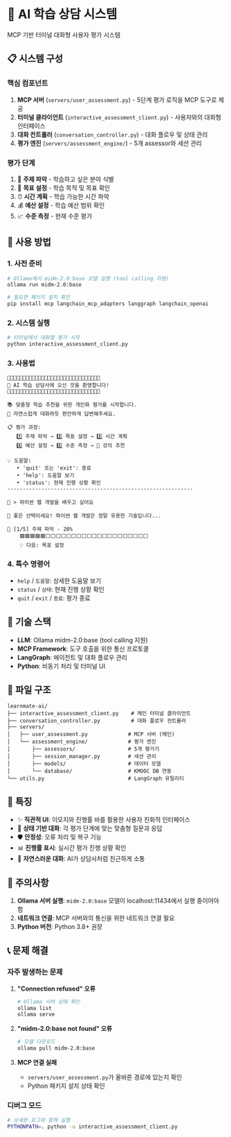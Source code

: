 # 🎯 AI 학습 상담 시스템

MCP 기반 터미널 대화형 사용자 평가 시스템

## 📋 시스템 구성

### 핵심 컴포넌트
1. **MCP 서버** (`servers/user_assessment.py`) - 5단계 평가 로직을 MCP 도구로 제공
2. **터미널 클라이언트** (`interactive_assessment_client.py`) - 사용자와의 대화형 인터페이스
3. **대화 컨트롤러** (`conversation_controller.py`) - 대화 플로우 및 상태 관리
4. **평가 엔진** (`servers/assessment_engine/`) - 5개 assessor와 세션 관리

### 평가 단계
1. 📖 **주제 파악** - 학습하고 싶은 분야 식별
2. 🎯 **목표 설정** - 학습 목적 및 목표 확인
3. ⏰ **시간 계획** - 학습 가능한 시간 파악
4. 💰 **예산 설정** - 학습 예산 범위 확인
5. 📈 **수준 측정** - 현재 수준 평가

## 🚀 사용 방법

### 1. 사전 준비
```bash
# Ollama에서 midm-2.0:base 모델 실행 (tool calling 지원)
ollama run midm-2.0:base

# 필요한 패키지 설치 확인
pip install mcp langchain_mcp_adapters langgraph langchain_openai
```

### 2. 시스템 실행
```bash
# 터미널에서 대화형 평가 시작
python interactive_assessment_client.py
```

### 3. 사용법
```
🌟🌟🌟🌟🌟🌟🌟🌟🌟🌟🌟🌟🌟🌟🌟🌟🌟🌟🌟🌟🌟🌟🌟🌟🌟🌟🌟🌟🌟🌟
🎯 AI 학습 상담사에 오신 것을 환영합니다!
🌟🌟🌟🌟🌟🌟🌟🌟🌟🌟🌟🌟🌟🌟🌟🌟🌟🌟🌟🌟🌟🌟🌟🌟🌟🌟🌟🌟🌟🌟

📚 맞춤형 학습 추천을 위한 개인화 평가를 시작합니다.
💬 자연스럽게 대화하듯 편안하게 답변해주세요.

📋 평가 과정:
   1️⃣ 주제 파악 → 2️⃣ 목표 설정 → 3️⃣ 시간 계획
   4️⃣ 예산 설정 → 5️⃣ 수준 측정 → 🎉 강의 추천

💡 도움말:
   • 'quit' 또는 'exit': 종료
   • 'help': 도움말 보기  
   • 'status': 현재 진행 상황 확인
------------------------------------------------------------

👤 > 파이썬 웹 개발을 배우고 싶어요

🤖 좋은 선택이세요! 파이썬 웹 개발은 정말 유용한 기술입니다...

📖 [1/5] 주제 파악 - 20%
    🟩🟩🟩🟩🟩⬜⬜⬜⬜⬜⬜⬜⬜⬜⬜⬜⬜⬜⬜⬜⬜⬜⬜⬜⬜
    💡 다음: 목표 설정
```

### 4. 특수 명령어
- `help` / `도움말`: 상세한 도움말 보기
- `status` / `상태`: 현재 진행 상황 확인
- `quit` / `exit` / `종료`: 평가 종료

## 🔧 기술 스택

- **LLM**: Ollama midm-2.0:base (tool calling 지원)
- **MCP Framework**: 도구 호출을 위한 통신 프로토콜
- **LangGraph**: 에이전트 및 대화 플로우 관리
- **Python**: 비동기 처리 및 터미널 UI

## 📁 파일 구조

```
learnmate-ai/
├── interactive_assessment_client.py    # 메인 터미널 클라이언트
├── conversation_controller.py          # 대화 플로우 컨트롤러  
├── servers/
│   ├── user_assessment.py             # MCP 서버 (메인)
│   └── assessment_engine/             # 평가 엔진
│       ├── assessors/                 # 5개 평가기
│       ├── session_manager.py         # 세션 관리
│       ├── models/                    # 데이터 모델
│       └── database/                  # KMOOC DB 연동
└── utils.py                           # LangGraph 유틸리티
```

## 🎨 특징

- ✨ **직관적 UI**: 이모지와 진행률 바를 활용한 사용자 친화적 인터페이스
- 🔄 **상태 기반 대화**: 각 평가 단계에 맞는 맞춤형 질문과 응답
- 🛡️ **안정성**: 오류 처리 및 복구 기능
- 📊 **진행률 표시**: 실시간 평가 진행 상황 확인
- 💬 **자연스러운 대화**: AI가 상담사처럼 친근하게 소통

## 🚨 주의사항

1. **Ollama 서버 실행**: `midm-2.0:base` 모델이 localhost:11434에서 실행 중이어야 함
2. **네트워크 연결**: MCP 서버와의 통신을 위한 네트워크 연결 필요
3. **Python 버전**: Python 3.8+ 권장

## 📞 문제 해결

### 자주 발생하는 문제

1. **"Connection refused" 오류**
   ```bash
   # Ollama 서버 상태 확인
   ollama list
   ollama serve
   ```

2. **"midm-2.0:base not found" 오류**
   ```bash
   # 모델 다운로드
   ollama pull midm-2.0:base
   ```

3. **MCP 연결 실패**
   - `servers/user_assessment.py`가 올바른 경로에 있는지 확인
   - Python 패키지 설치 상태 확인

### 디버그 모드
```bash
# 상세한 로그와 함께 실행
PYTHONPATH=. python -u interactive_assessment_client.py
```